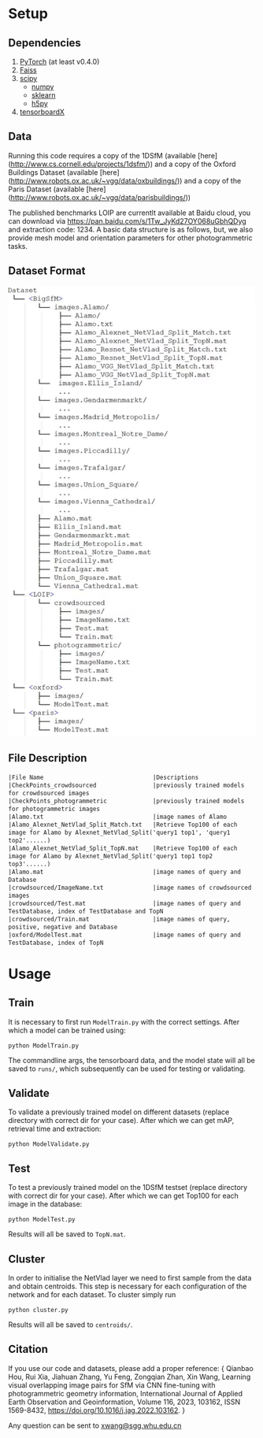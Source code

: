 # Setup

## Dependencies

1. [PyTorch](https://pytorch.org/get-started/locally/) (at least v0.4.0)
2. [Faiss](https://github.com/facebookresearch/faiss)
3. [scipy](https://www.scipy.org/)
    - [numpy](http://www.numpy.org/)
    - [sklearn](https://scikit-learn.org/stable/)
    - [h5py](https://www.h5py.org/)
4. [tensorboardX](https://github.com/lanpa/tensorboardX)

## Data

Running this code requires a copy of the 1DSfM (available [here] (http://www.cs.cornell.edu/projects/1dsfm/))
and a copy of the Oxford Buildings Dataset (available [here] (http://www.robots.ox.ac.uk/~vgg/data/oxbuildings/)) 
and a copy of the Paris Dataset (available [here] (http://www.robots.ox.ac.uk/~vgg/data/parisbuildings/))

The published benchmarks LOIP are currentlt available at Baidu cloud, you can download via https://pan.baidu.com/s/1Tw_JyKd27OY068uGbhQDyg and extraction code: 1234.
A basic data structure is as follows, but, we also provide mesh model and orientation parameters for other photogrammetric tasks.

## Dataset Format
![image](https://github.com/xwangSGG/LOIP/blob/main/Directory%20structure.jpg)
	   
## File Description
	|File Name                               |Descriptions
	|CheckPoints_crowdsourced                |previously trained models for crowdsourced images
	|CheckPoints_photogrammetric             |previously trained models for photogrammetric images
	|Alamo.txt                               |image names of Alamo
	|Alamo_Alexnet_NetVlad_Split_Match.txt   |Retrieve Top100 of each image for Alamo by Alexnet_NetVlad_Split('query1 top1', 'query1 top2'......)
	|Alamo_Alexnet_NetVlad_Split_TopN.mat    |Retrieve Top100 of each image for Alamo by Alexnet_NetVlad_Split('query1 top1 top2 top3'......)
	|Alamo.mat                               |image names of query and Database
	|crowdsourced/ImageName.txt              |image names of crowdsourced images
	|crowdsourced/Test.mat                   |image names of query and TestDatabase, index of TestDatabase and TopN
	|crowdsourced/Train.mat                  |image names of query, positive, negative and Database
	|oxford/ModelTest.mat                    |image names of query and TestDatabase, index of TopN

# Usage

## Train

It is necessary to first run `ModelTrain.py` with the correct settings. After which a model can be trained using:

    python ModelTrain.py

The commandline args, the tensorboard data, and the model state will all be saved to `runs/`, which subsequently can be used for testing or validating.


## Validate

To validate a previously trained model on different datasets (replace directory with correct dir for your case). After which we can get mAP, retrieval time and extraction:

    python ModelValidate.py
	

## Test

To test a previously trained model on the 1DSfM testset (replace directory with correct dir for your case). After which we can get Top100 for each image in the database:

    python ModelTest.py

Results will all be saved to `TopN.mat`.


## Cluster

In order to initialise the NetVlad layer we need to first sample from the data and obtain centroids. This step is
necessary for each configuration of the network and for each dataset. To cluster simply run

    python cluster.py
	
Results will all be saved to `centroids/`.

## Citation
If you use our code and datasets, please add a proper reference: 
{
Qianbao Hou, Rui Xia, Jiahuan Zhang, Yu Feng, Zongqian Zhan, Xin Wang,
Learning visual overlapping image pairs for SfM via CNN fine-tuning with photogrammetric geometry information,
International Journal of Applied Earth Observation and Geoinformation,
Volume 116,
2023,
103162,
ISSN 1569-8432,
https://doi.org/10.1016/j.jag.2022.103162.
}

Any question can be sent to xwang@sgg.whu.edu.cn

